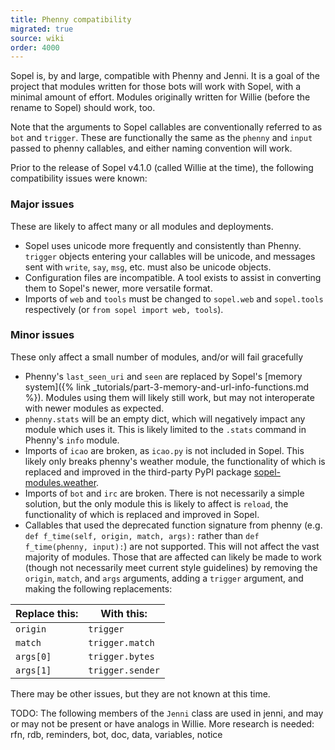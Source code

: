 ```yaml
---
title: Phenny compatibility
migrated: true
source: wiki
order: 4000
---
```


Sopel is, by and large, compatible with Phenny and Jenni. It is a goal of the project that modules written for those bots will work with Sopel, with a minimal amount of effort. Modules originally written for Willie (before the rename to Sopel) should work, too.

Note that the arguments to Sopel callables are conventionally referred to as `bot` and `trigger`. These are functionally the same as the `phenny` and `input` passed to phenny callables, and either naming convention will work.

Prior to the release of Sopel v4.1.0 (called Willie at the time), the following compatibility issues were known:

### Major issues
These are likely to affect many or all modules and deployments.

* Sopel uses unicode more frequently and consistently than Phenny. `trigger` objects entering your callables will be unicode, and messages sent with `write`, `say`, `msg`, etc. must also be unicode objects.
* Configuration files are incompatible. A tool exists to assist in converting them to Sopel's newer, more versatile format.
* Imports of `web` and `tools` must be changed to `sopel.web` and `sopel.tools` respectively (or `from sopel import web, tools`).

### Minor issues
These only affect a small number of modules, and/or will fail gracefully

* Phenny's `last_seen_uri` and `seen` are replaced by Sopel's [memory system]({% link _tutorials/part-3-memory-and-url-info-functions.md %}). Modules using them will likely still work, but may not interoperate with newer modules as expected.
* `phenny.stats` will be an empty dict, which will negatively impact any module which uses it. This is likely limited to the `.stats` command in Phenny's `info` module.
* Imports of `icao` are broken, as `icao.py` is not included in Sopel. This likely only breaks phenny's weather module, the functionality of which is replaced and improved in the third-party PyPI package [sopel-modules.weather](https://pypi.org/projects/sopel-modules.weather/).
* Imports of `bot` and `irc` are broken. There is not necessarily a simple solution, but the only module this is likely to affect is `reload`, the functionality of which is replaced and improved in Sopel.
* Callables that used the deprecated function signature from phenny (e.g. `def f_time(self, origin, match, args):` rather than `def f_time(phenny, input):`) are not supported. This will not affect the vast majority of modules. Those that are affected can likely be made to work (though not necessarily meet current style guidelines) by removing the `origin`, `match`, and `args` arguments, adding a `trigger` argument, and making the following replacements:

|Replace this: | With this: |
|---|---|
|`origin`|`trigger`|
|`match`|`trigger.match`|
|`args[0]`|`trigger.bytes`|
|`args[1]`|`trigger.sender`|

There may be other issues, but they are not known at this time.

TODO: The following members of the `Jenni` class are used in jenni, and may or may not be present or have analogs in Willie. More research is needed:
rfn, rdb, reminders, bot, doc, data, variables, notice